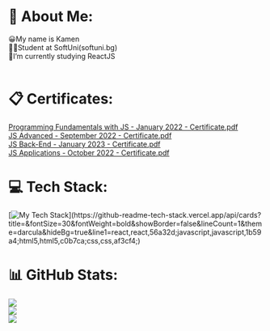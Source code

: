 # 💫 About Me:
😀My name is Kamen<br>👨‍🎓Student at SoftUni(softuni.bg)<br>🌱I’m currently studying ReactJS <br>
<br>

# 📋 Certificates:
[Programming Fundamentals with JS - January 2022 - Certificate.pdf](https://github.com/dingi7/dingi7/files/11071466/Programming.Fundamentals.with.JS.-.January.2022.-.Certificate.pdf)<br>
[JS Advanced - September 2022 - Certificate.pdf](https://github.com/dingi7/dingi7/files/11071468/JS.Advanced.-.September.2022.-.Certificate.pdf)<br>
[JS Back-End - January 2023 - Certificate.pdf](https://github.com/dingi7/dingi7/files/11071469/JS.Back-End.-.January.2023.-.Certificate.pdf)<br>
[JS Applications - October 2022 - Certificate.pdf](https://github.com/dingi7/dingi7/files/11071470/JS.Applications.-.October.2022.-.Certificate.pdf)<br>



# 💻 Tech Stack:
[![My Tech Stack](https://github-readme-tech-stack.vercel.app/api/cards?title=&fontSize=30&fontWeight=bold&showBorder=false&lineCount=1&theme=darcula&hideBg=true&line1=react,react,56a32d;javascript,javascript,1b59a4;html5,html5,c0b7ca;css,css,af3cf4;)](https://github-readme-tech-stack.vercel.app/api/cards?title=&fontSize=30&fontWeight=bold&showBorder=false&lineCount=1&theme=darcula&hideBg=true&line1=react,react,56a32d;javascript,javascript,1b59a4;html5,html5,c0b7ca;css,css,af3cf4;)
# 📊 GitHub Stats:
![](https://github-readme-stats.vercel.app/api?username=dingi7&theme=dark&hide_border=false&include_all_commits=false&count_private=false)<br/>
![](https://github-readme-streak-stats.herokuapp.com/?user=dingi7&theme=dark&hide_border=false)<br/>
![](https://github-readme-stats.vercel.app/api/top-langs/?username=dingi7&theme=dark&hide_border=false&include_all_commits=false&count_private=false&layout=compact)
